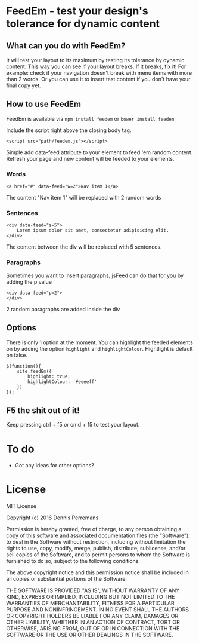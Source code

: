 
# FeedEm - test your design's tolerance for dynamic content

## What can you do with FeedEm?

It will test your layout to its maximum by testing its tolerance by dynamic content. This way you can see if your layout breaks. If it breaks, fix it! For example: check if your navigation doesn't break with menu items with more than 2 words. Or you can use it to insert test content if you don't have your final copy yet.

## How to use FeedEm

FeedEm is available via `npm install feedem` or `bower install feedem`


Include the script right above the closing body tag.

```
<script src="path/feedem.js"></script>
```


Simple add data-feed attribute to your element to feed 'em random content.
Refresh your page and new content will be feeded to your elements.

### Words

```
<a href="#" data-feed="w=2">Nav item 1</a>
```

The content "Nav item 1" will be replaced with 2 random words

### Sentences

```
<div data-feed="s=5">
    Lorem ipsum dolor sit amet, consectetur adipisicing elit.
</div>
```

The content between the div will be replaced with 5 sentences.

### Paragraphs

Sometimes you want to insert paragraphs, jsFeed can do that for you by adding the p value

```
<div data-feed="p=2">
</div>
```

2 random paragraphs are added inside the div

## Options
There is only 1 option at the moment. You can highlight the feeded elements on by adding the option `highlight` and `highlightColour`. Hightlight is default on false.

```
$(function(){
    site.feedEm({
        highlight: true,
        highlightColour: '#eeeeff'
    })
});
```

## F5 the shit out of it!
Keep pressing ctrl + f5 or cmd + f5 to test your layout.


# To do
- Got any ideas for other options?

# License
MIT License

Copyright (c) 2016 Dennis Perremans

Permission is hereby granted, free of charge, to any person obtaining a copy
of this software and associated documentation files (the "Software"), to deal
in the Software without restriction, including without limitation the rights
to use, copy, modify, merge, publish, distribute, sublicense, and/or sell
copies of the Software, and to permit persons to whom the Software is
furnished to do so, subject to the following conditions:

The above copyright notice and this permission notice shall be included in all
copies or substantial portions of the Software.

THE SOFTWARE IS PROVIDED "AS IS", WITHOUT WARRANTY OF ANY KIND, EXPRESS OR
IMPLIED, INCLUDING BUT NOT LIMITED TO THE WARRANTIES OF MERCHANTABILITY,
FITNESS FOR A PARTICULAR PURPOSE AND NONINFRINGEMENT. IN NO EVENT SHALL THE
AUTHORS OR COPYRIGHT HOLDERS BE LIABLE FOR ANY CLAIM, DAMAGES OR OTHER
LIABILITY, WHETHER IN AN ACTION OF CONTRACT, TORT OR OTHERWISE, ARISING FROM,
OUT OF OR IN CONNECTION WITH THE SOFTWARE OR THE USE OR OTHER DEALINGS IN THE
SOFTWARE.
